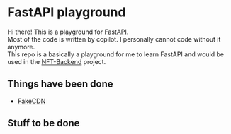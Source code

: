 # FastAPI playground

Hi there! This is a playground for [FastAPI](https://fastapi.tiangolo.com/).<br>
Most of the code is written by copilot. I personally cannot code without it anymore.<br>
This repo is a basically a playground for me to learn FastAPI and would be used in the [NFT-Backend](https://github.com/Dragonfly911117/NFT-Backend) project.<br>


## Things have been done
* [FakeCDN](https://github.com/Dragonfly911117/FastAPI_Test/tree/FakeCDN)


## Stuff to be done
